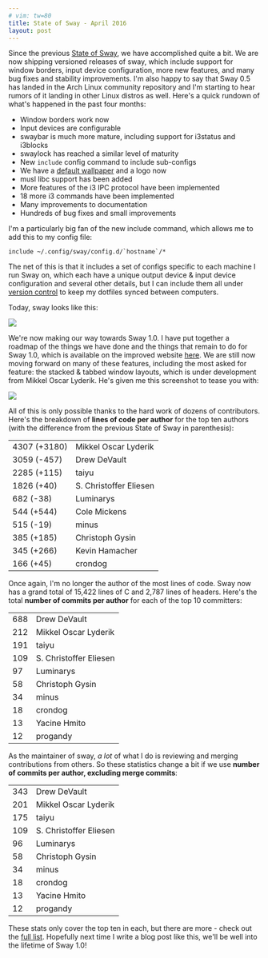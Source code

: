 ```yaml
---
# vim: tw=80
title: State of Sway - April 2016
layout: post
---
```


Since the previous [State of Sway](/2015/12/20/State-of-sway.html), we have
accomplished quite a bit. We are now shipping versioned releases of sway, which
include support for window borders, input device configuration, more new
features, and many bug fixes and stability improvements. I'm also happy to say
that Sway 0.5 has landed in the Arch Linux community repository and I'm starting
to hear rumors of it landing in other Linux distros as well. Here's a quick
rundown of what's happened in the past four months:

* Window borders work now
* Input devices are configurable
* swaybar is much more mature, including support for i3status and i3blocks
* swaylock has reached a similar level of maturity
* New `include` config command to include sub-configs
* We have a [default wallpaper](https://github.com/SirCmpwn/sway/blob/master/assets/Sway_Wallpaper_Blue_1920x1080.png) and a logo now
* musl libc support has been added
* More features of the i3 IPC protocol have been implemented
* 18 more i3 commands have been implemented
* Many improvements to documentation
* Hundreds of bug fixes and small improvements

I'm a particularly big fan of the new include command, which allows me to add
this to my config file:

    include ~/.config/sway/config.d/`hostname`/*

The net of this is that it includes a set of configs specific to each machine I
run Sway on, which each have a unique output device & input device configuration
and several other details, but I can include them all under
[version control](https://gogs.sr.ht/SirCmpwn/dotfiles) to keep my dotfiles
synced between computers.

Today, sway looks like this:

[![](https://sr.ht/me1j.png)](https://sr.ht/me1j.png)

We're now making our way towards Sway 1.0. I have put together a roadmap of the
things we have done and the things that remain to do for Sway 1.0, which is
available on the improved website [here](http://swaywm.org/roadmap). We are
still now moving forward on many of these features, including the most asked for
feature: the stacked & tabbed window layouts, which is under development from
Mikkel Oscar Lyderik. He's given me this screenshot to tease you with:

![](https://sr.ht/0CkR.png)

All of this is only possible thanks to the hard work of dozens of contributors.
Here's the breakdown of **lines of code per author** for the top ten authors
(with the difference from the previous State of Sway in parenthesis):

<table class="table">
    <tbody>
        <tr><td>4307 (+3180)</td><td>Mikkel Oscar Lyderik</td></tr>
        <tr><td>3059 (-457)</td><td>Drew DeVault</td></tr>
        <tr><td>2285 (+115)</td><td>taiyu</td></tr>
        <tr><td>1826 (+40)</td><td>S. Christoffer Eliesen</td></tr>
        <tr><td>682 (-38)</td><td>Luminarys</td></tr>
        <tr><td>544 (+544)</td><td>Cole Mickens</td></tr>
        <tr><td>515 (-19)</td><td>minus</td></tr>
        <tr><td>385 (+185)</td><td>Christoph Gysin</td></tr>
        <tr><td>345 (+266)</td><td>Kevin Hamacher</td></tr>
        <tr><td>166 (+45)</td><td>crondog</td></tr>
    </tbody>
</table>

Once again, I'm no longer the author of the most lines of code. Sway now
has a grand total of 15,422 lines of C and 2,787 lines of headers. Here's the
total **number of commits per author** for each of the top 10
committers:

<table class="table">
    <tbody>
        <tr><td>688</td><td> Drew DeVault</td></tr>
        <tr><td>212</td><td> Mikkel Oscar Lyderik</td></tr>
        <tr><td>191</td><td> taiyu</td></tr>
        <tr><td>109</td><td> S. Christoffer Eliesen</td></tr>
        <tr><td>97</td><td> Luminarys</td></tr>
        <tr><td>58</td><td> Christoph Gysin</td></tr>
        <tr><td>34</td><td> minus</td></tr>
        <tr><td>18</td><td> crondog</td></tr>
        <tr><td>13</td><td> Yacine Hmito</td></tr>
        <tr><td>12</td><td> progandy</td></tr>
    </tbody>
</table>

As the maintainer of sway, *a lot* of what I do is reviewing and merging
contributions from others. So these statistics change a bit if we use **number
of commits per author, excluding merge commits**:

<table class="table">
    <tbody>
        <tr><td>343</td><td> Drew DeVault</td></tr>
        <tr><td>201</td><td> Mikkel Oscar Lyderik</td></tr>
        <tr><td>175</td><td> taiyu</td></tr>
        <tr><td>109</td><td> S. Christoffer Eliesen</td></tr>
        <tr><td>96</td><td> Luminarys</td></tr>
        <tr><td>58</td><td> Christoph Gysin</td></tr>
        <tr><td>34</td><td> minus</td></tr>
        <tr><td>18</td><td> crondog</td></tr>
        <tr><td>13</td><td> Yacine Hmito</td></tr>
        <tr><td>12</td><td> progandy</td></tr>
    </tbody>
</table>

These stats only cover the top ten in each, but there are more - check out the
[full list](https://github.com/SirCmpwn/sway/graphs/contributors). Hopefully
next time I write a blog post like this, we'll be well into the lifetime of Sway
1.0!
